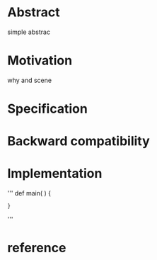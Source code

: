 # Abstract
simple abstrac

# Motivation
why and scene

# Specification

# Backward compatibility

# Implementation


'''
	def main( ) {
        
    }
'''

# reference
